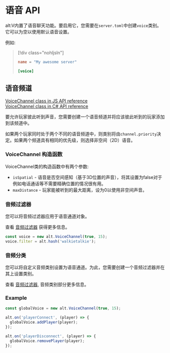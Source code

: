 # 语音 API

alt:V内置了语音聊天功能。要启用它，您需要在`server.toml`中创建`voice`类别。它可以为空以使用默认语音设置。

例如:
> [!div class="nohljsln"]
> ```toml
> name = "My awesome server"
> 
> [voice]
> ```

## 语音频道

[VoiceChannel class in JS API reference](https://docs.altv.mp/js/api/alt-client.VoiceChannel.html)<br>
[VoiceChannel class in C# API reference](https://docs.altv.mp/cs/api/AltV.Net.Elements.Entities.VoiceChannel.html)<br>

要允许玩家彼此听到声音，您需要创建一个语音频道并将应该彼此听到的玩家添加到该频道中。

如果两个玩家同时处于两个不同的语音频道中，则类别将由`channel.priority`决定。如果两个频道具有相同的优先级，则选择非空间（2D）语音。

### VoiceChannel 构造函数

VoiceChannel类的构造函数中有两个参数:
- `isSpatial` - 语音是否空间感知（基于3D位置的声音），将其设置为false对于例如电话通话等不需要精确位置的情况很有用。
- `maxDistance` - 玩家能被听到的最大距离，设为0以使用非空间声音。


### 音频过滤器

您可以将音频过滤器应用于语音通道对象。

查看 [音频过滤器](audio_filters.md) 获得更多信息。

```js
const voice = new alt.VoiceChannel(true, 15);
voice.filter = alt.hash('walkietalkie');
```

### 音频分类

您可以将自定义音频类别设置为语音通道。为此，您需要创建一个音频过滤器并在其上设置类别。

查看 [音频过滤器](audio_filters.md), 音频类别部分更多信息。

### Example

```js
const globalVoice = new alt.VoiceChannel(true, 15);

alt.on('playerConnect', (player) => {
  globalVoice.addPlayer(player);
});

alt.on('playerDisconnect', (player) => {
  globalVoice.removePlayer(player);
});
```
